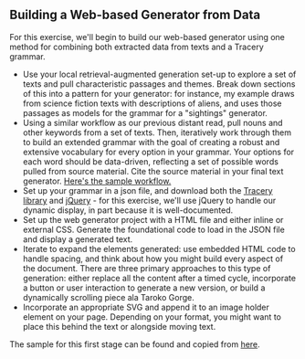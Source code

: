 ## Building a Web-based Generator from Data

For this exercise, we'll begin to build our web-based generator using one method for combining both extracted data from texts and a Tracery grammar. 

- Use your local retrieval-augmented generation set-up to explore a set of texts and pull characteristic passages and themes. Break down sections of this into a pattern for your generator: for instance, my example draws from science fiction texts with descriptions of aliens, and uses those passages as models for the grammar for a "sightings" generator. 
- Using a similar workflow as our previous distant read, pull nouns and other keywords from a set of texts. Then, iteratively work through them to build an extended grammar with the goal of creating a robust and extensive vocabulary for every option in your grammar. Your options for each word should be data-driven, reflecting a set of possible words pulled from source material. Cite the source material in your final text generator. [Here's the sample workflow.](https://colab.research.google.com/drive/1VM7uMIP4FLyEDMG4I0YTtJeZwiqDPIXA?usp=sharing)
- Set up your grammar in a json file, and download both the [Tracery library](https://github.com/galaxykate/tracery/blob/master/js/tracery.min.js) and [jQuery](https://jquery.com/download/) - for this exercise, we'll use jQuery to handle our dynamic display, in part because it is well-documented.
- Set up the web generator project with a HTML file and either inline or external CSS. Generate the foundational code to load in the JSON file and display a generated text. 
- Iterate to expand the elements generated: use embedded HTML code to handle spacing, and think about how you might build every aspect of the document. There are three primary approaches to this type of generation: either replace all the content after a timed cycle, incorporate a button or user interaction to generate a new version, or build a dynamically scrolling piece ala Taroko Gorge.
- Incorporate an appropriate SVG and append it to an image holder element on your page. Depending on your format, you might want to place this behind the text or alongside moving text.

The sample for this first stage can be found and copied from [here](text_gen/index.html).